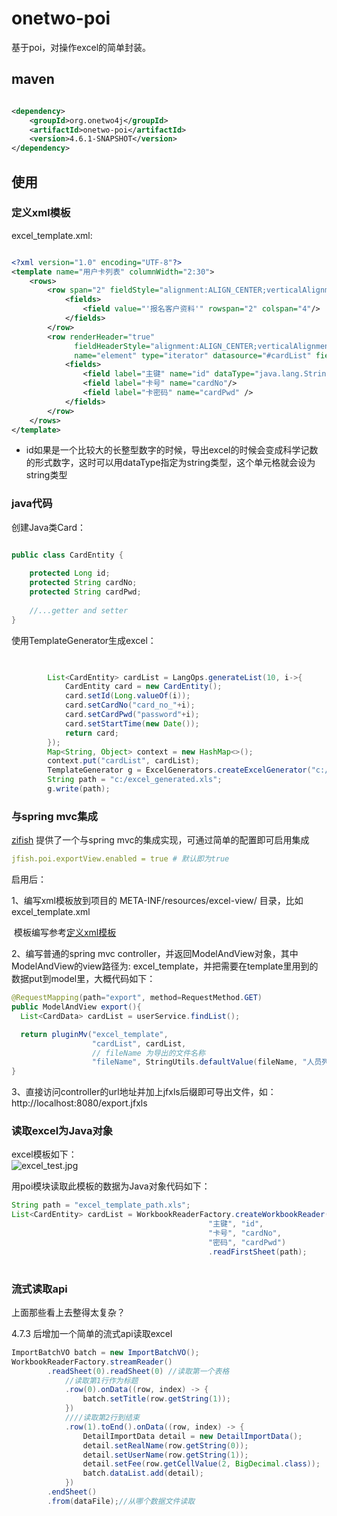 # onetwo-poi
基于poi，对操作excel的简单封装。

## maven ##
```xml

<dependency>
    <groupId>org.onetwo4j</groupId>
    <artifactId>onetwo-poi</artifactId>
    <version>4.6.1-SNAPSHOT</version>
</dependency>   

```

## 使用 ##
### 定义xml模板
excel_template.xml:   
```xml

<?xml version="1.0" encoding="UTF-8"?>
<template name="用户卡列表" columnWidth="2:30">
	<rows>
		<row span="2" fieldStyle="alignment:ALIGN_CENTER;verticalAlignment:VERTICAL_CENTER;" fieldFont="boldweight:BOLDWEIGHT_BOLD">
			<fields>
				<field value="'报名客户资料'" rowspan="2" colspan="4"/>
			</fields>
		</row>
		<row renderHeader="true" 
		      fieldHeaderStyle="alignment:ALIGN_CENTER;verticalAlignment:VERTICAL_CENTER;" fieldHeaderFont="boldweight:BOLDWEIGHT_BOLD"
		      name="element" type="iterator" datasource="#cardList" fieldFont="boldweight:BOLDWEIGHT_NORMAL;color:COLOR_RED"> 
			<fields>
				<field label="主键" name="id" dataType="java.lang.String"/>
				<field label="卡号" name="cardNo"/>
				<field label="卡密码" name="cardPwd" />
			</fields>
		</row>
	</rows>
</template>

```
- id如果是一个比较大的长整型数字的时候，导出excel的时候会变成科学记数的形式数字，这时可以用dataType指定为string类型，这个单元格就会设为string类型

### java代码

创建Java类Card：   

```Java

public class CardEntity {
	
	protected Long id;
	protected String cardNo;
	protected String cardPwd;
	
	//...getter and setter
}

```

使用TemplateGenerator生成excel：   
```Java

        
		List<CardEntity> cardList = LangOps.generateList(10, i->{
			CardEntity card = new CardEntity();
			card.setId(Long.valueOf(i));
			card.setCardNo("card_no_"+i);
			card.setCardPwd("password"+i);
			card.setStartTime(new Date());
			return card;
		});
		Map<String, Object> context = new HashMap<>();
		context.put("cardList", cardList);
		TemplateGenerator g = ExcelGenerators.createExcelGenerator("c:/excel_template.xml", context);
		String path = "c:/excel_generated.xls";
		g.write(path);

```



### 与spring mvc集成

[zifish](https://github.com/wayshall/onetwo) 提供了一个与spring mvc的集成实现，可通过简单的配置即可启用集成

```yaml
jfish.poi.exportView.enabled = true # 默认即为true
```

启用后：

1、编写xml模板放到项目的 META-INF/resources/excel-view/ 目录，比如excel_template.xml

​		模板编写参考[定义xml模板](#定义xml模板)

2、编写普通的spring mvc controller，并返回ModelAndView对象，其中ModelAndView的view路径为: excel_template，并把需要在template里用到的数据put到model里，大概代码如下：

```java
@RequestMapping(path="export", method=RequestMethod.GET)
public ModelAndView export(){ 
  List<CardData> cardList = userService.findList();

  return pluginMv("excel_template", 
                  "cardList", cardList,
                  // fileName 为导出的文件名称
                  "fileName", StringUtils.defaultValue(fileName, "人员列表"));
}
```

3、直接访问controller的url地址并加上jfxls后缀即可导出文件，如：http://localhost:8080/export.jfxls



### 读取excel为Java对象

excel模板如下：   
![excel_test.jpg](doc/image/excel_test.jpg)

用poi模块读取此模板的数据为Java对象代码如下：

```Java
String path = "excel_template_path.xls";
List<CardEntity> cardList = WorkbookReaderFactory.createWorkbookReader(CardEntity.class, 1, 
											"主键", "id", 
											"卡号", "cardNo", 
											"密码", "cardPwd")
											.readFirstSheet(path);
		
```

### 流式读取api
上面那些看上去整得太复杂？   

4.7.3 后增加一个简单的流式api读取excel

```Java
ImportBatchVO batch = new ImportBatchVO();
WorkbookReaderFactory.streamReader()
		.readSheet(0).readSheet(0) //读取第一个表格
			//读取第1行作为标题
			.row(0).onData((row, index) -> {
				batch.setTitle(row.getString(1));
			})
			////读取第2行到结束
			.row(1).toEnd().onData((row, index) -> {
				DetailImportData detail = new DetailImportData();
				detail.setRealName(row.getString(0));
				detail.setUserName(row.getString(1));
				detail.setFee(row.getCellValue(2, BigDecimal.class));
				batch.dataList.add(detail);
			})
		.endSheet()
		.from(dataFile);//从哪个数据文件读取
```













